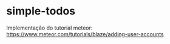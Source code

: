 # simple-todos

Implementação do tutorial meteor: https://www.meteor.com/tutorials/blaze/adding-user-accounts
